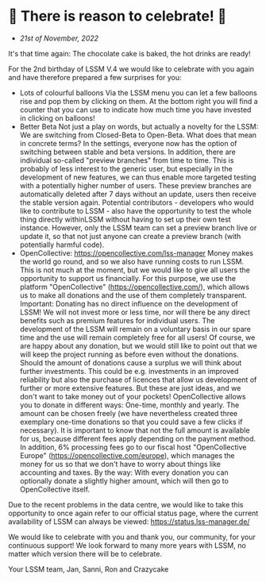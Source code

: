 # 🎉 There is reason to celebrate! 🎉

* *21st of November, 2022*

It's that time again: The chocolate cake is baked, the hot drinks are ready!

For the 2nd birthday of LSSM V.4 we would like to celebrate with you again and have therefore prepared a few surprises for you:

* Lots of colourful balloons
  Via the LSSM menu you can let a few balloons rise and pop them by clicking on them. At the bottom right you will find a counter that you can use to indicate how much time you have invested in clicking on balloons!
* Better Beta
  Not just a play on words, but actually a novelty for the LSSM: We are switching from Closed-Beta to Open-Beta.
  What does that mean in concrete terms?
  In the settings, everyone now has the option of switching between stable and beta versions. In addition, there are individual so-called "preview branches" from time to time. This is probably of less interest to the generic user, but especially in the development of new features, we can thus enable more targeted testing with a potentially higher number of users. These preview branches are automatically deleted after 7 days without an update, users then receive the stable version again.
  Potential contributors - developers who would like to contribute to LSSM - also have the opportunity to test the whole thing directly withinLSSM without having to set up their own test instance. However, only the LSSM team can set a preview branch live or update it, so that not just anyone can create a preview branch (with potentially harmful code).
* OpenCollective: <https://opencollective.com/lss-manager>
  Money makes the world go round, and so we also have running costs to run LSSM. This is not much at the moment, but we would like to give all users the opportunity to support us financially. For this purpose, we use the platform "OpenCollective" (<https://opencollective.com/>), which allows us to make all donations and the use of them completely transparent.
  Important: Donating has no direct influence on the development of LSSM! We will not invest more or less time, nor will there be any direct benefits such as premium features for individual users. The development of the LSSM will remain on a voluntary basis in our spare time and the use will remain completely free for all users!
  Of course, we are happy about any donation, but we would still like to point out that we will keep the project running as before even without the donations.
  Should the amount of donations cause a surplus we will think about further investments. This could be e.g. investments in an improved reliability but also the purchase of licences that allow us development of further or more extensive features. But these are just ideas, and we don't want to take money out of your pockets!
  OpenCollective allows you to donate in different ways: One-time, monthly and yearly. The amount can be chosen freely (we have nevertheless created three exemplary one-time donations so that you could save a few clicks if necessary). It is important to know that not the full amount is available for us, because different fees apply depending on the payment method. In addition, 6% processing fees go to our fiscal host "OpenCollective Europe" (<https://opencollective.com/europe>), which manages the money for us so that we don't have to worry about things like accounting and taxes.
  By the way: With every donation you can optionally donate a slightly higher amount, which will then go to OpenCollective itself.

Due to the recent problems in the data centre, we would like to take this opportunity to once again refer to our official status page, where the current availability of LSSM can always be viewed: <https://status.lss-manager.de/>

We would like to celebrate with you and thank you, our community, for your continuous support!
We look forward to many more years with LSSM, no matter which version there will be to celebrate.

Your LSSM team,
Jan, Sanni, Ron and Crazycake
